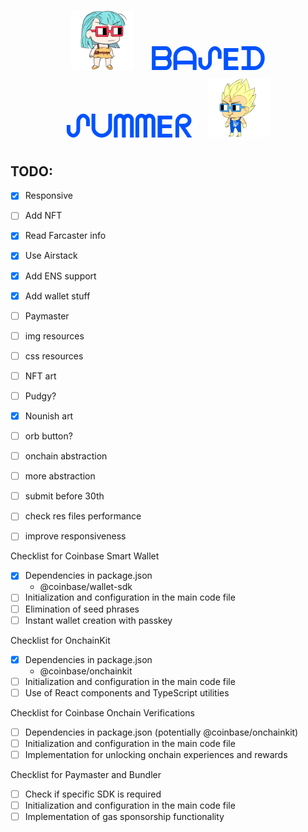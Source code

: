 <h1 align="center">
  <img src="./public/img/bulmita.png" alt="Bulmita" style="width: 100px; height: auto; margin-right: 20px;" />
  <a href="https://basedsummer.vercel.app/" style="color: #0052FF; font-size: 48px; text-decoration: none;"><strong>ᗷᗩᔑEᗪ ᔑᑌᗰᗰEᖇ</strong></a>
  <img src="./public/img/vgtbase.png" alt="VGT Base" style="width: 100px; height: auto; margin-left: 20px;" />
</h1>

<h2>TODO:</h2>

- [x] Responsive
- [ ] Add NFT
- [x] Read Farcaster info
- [x] Use Airstack
- [x] Add ENS support
- [x] Add wallet stuff
- [ ] Paymaster
- [ ] img resources
- [ ] css resources
- [ ] NFT art
- [ ] Pudgy?
- [X] Nounish art
- [ ] orb button?
- [ ] onchain abstraction
- [ ] more abstraction
- [ ] submit before 30th
- [ ] check res files performance
- [ ] improve responsiveness


Checklist for Coinbase Smart Wallet
- [x] Dependencies in package.json
  - @coinbase/wallet-sdk
- [ ] Initialization and configuration in the main code file
- [ ] Elimination of seed phrases
- [ ] Instant wallet creation with passkey

Checklist for OnchainKit
- [x] Dependencies in package.json
  - @coinbase/onchainkit
- [ ] Initialization and configuration in the main code file
- [ ] Use of React components and TypeScript utilities

Checklist for Coinbase Onchain Verifications
- [ ] Dependencies in package.json (potentially @coinbase/onchainkit)
- [ ] Initialization and configuration in the main code file
- [ ] Implementation for unlocking onchain experiences and rewards

Checklist for Paymaster and Bundler
- [ ] Check if specific SDK is required
- [ ] Initialization and configuration in the main code file
- [ ] Implementation of gas sponsorship functionality
